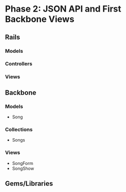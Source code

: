 # Phase 2: JSON API and First Backbone Views

## Rails
### Models

### Controllers

### Views


## Backbone
### Models
* Song

### Collections
* Songs

### Views
* SongForm
* SongShow

## Gems/Libraries
